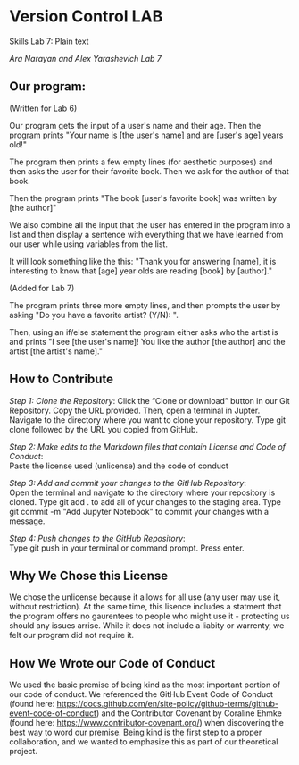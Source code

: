 # Version Control LAB
Skills Lab 7: Plain text

_Ara Narayan and Alex Yarashevich Lab 7_

## Our program: 
(Written for Lab 6)

Our program gets the input of a user's name and their age. 
Then the program prints "Your name is [the user's name] and are [user's age] years old!"

The program then prints a few empty lines (for aesthetic purposes) and then asks the user for their favorite book. Then we ask for the author of that book. 

Then the program prints "The book [user's favorite book] was written by [the author]" 

We also combine all the input that the user has entered in the program into a list and then display a sentence with everything that we have learned from our user
while using variables from the list.

It will look something like the this:
"Thank you for answering [name], it is interesting to know that [age] year olds are reading [book] by [author]."

(Added for Lab 7)

The program prints three more empty lines, and then prompts the user by asking "Do you have a favorite artist? (Y/N): ".

Then, using an if/else statement the program either asks who the artist is and prints "I see [the user's name]! You like the author [the author] and the artist [the artist's name]."

## How to Contribute
_Step 1: Clone the Repository_: 
Click the “Clone or download” button in our Git Repository. Copy the URL provided. Then, open a terminal in Jupter. Navigate to the directory where you want to clone your repository. Type git clone followed by the URL you copied from GitHub. 

_Step 2: Make edits to the Markdown files that contain License and Code of Conduct_:  
Paste the license used (unlicense) and the code of conduct

_Step 3: Add and commit your changes to the GitHub Repository_:  
Open the terminal and navigate to the directory where your repository is cloned. Type git add . to add all of your changes to the staging area. Type git commit -m "Add Jupyter Notebook" to commit your changes with a message. 

_Step 4: Push changes to the GitHub Repository_:  
Type git push in your terminal or command prompt. Press enter.

## Why We Chose this License 
We chose the unlicense because it allows for all use (any user may use it, without restriction). At the same time, this lisence includes a statment that the program offers no gaurentees to people who might use it - protecting us should any issues arrise. While it does not include a liabity or warrenty, we felt our program did not require it.

## How We Wrote our Code of Conduct 
We used the basic premise of being kind as the most important portion of our code of conduct. We referenced the GitHub Event Code of Conduct (found here: https://docs.github.com/en/site-policy/github-terms/github-event-code-of-conduct) and the Contributor Covenant by Coraline Ehmke (found here: https://www.contributor-covenant.org/) when discovering the best way to word our premise. Being kind is the first step to a proper collaboration, and we wanted to emphasize this as part of our theoretical project. 
